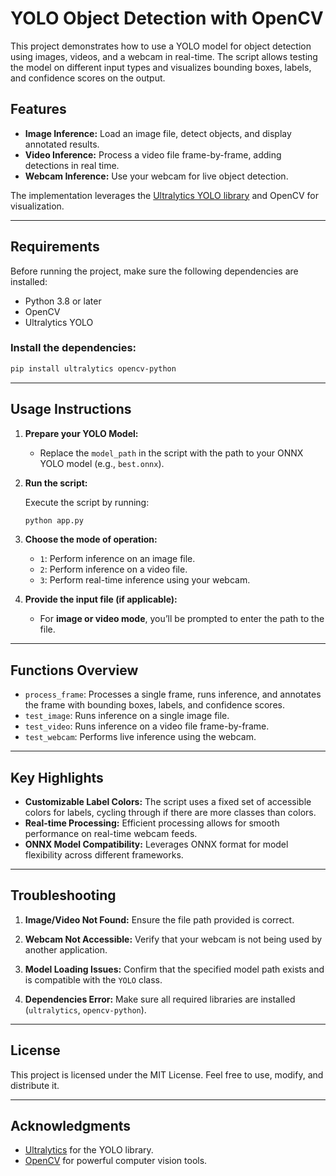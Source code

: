 # YOLO Object Detection with OpenCV

This project demonstrates how to use a YOLO model for object detection using images, videos, and a webcam in real-time. The script allows testing the model on different input types and visualizes bounding boxes, labels, and confidence scores on the output.

## Features

- **Image Inference:** Load an image file, detect objects, and display annotated results.
- **Video Inference:** Process a video file frame-by-frame, adding detections in real time.
- **Webcam Inference:** Use your webcam for live object detection.

The implementation leverages the [Ultralytics YOLO library](https://github.com/ultralytics/ultralytics) and OpenCV for visualization.

---

## Requirements

Before running the project, make sure the following dependencies are installed:

- Python 3.8 or later
- OpenCV
- Ultralytics YOLO

### Install the dependencies:

```bash
pip install ultralytics opencv-python
```

---

## Usage Instructions

1. **Prepare your YOLO Model:**

   - Replace the `model_path` in the script with the path to your ONNX YOLO model (e.g., `best.onnx`).

2. **Run the script:**

   Execute the script by running:

   ```bash
   python app.py
   ```

3. **Choose the mode of operation:**

   - `1`: Perform inference on an image file.
   - `2`: Perform inference on a video file.
   - `3`: Perform real-time inference using your webcam.

4. **Provide the input file (if applicable):**

   - For **image or video mode**, you’ll be prompted to enter the path to the file.

---

## Functions Overview

- `process_frame`: Processes a single frame, runs inference, and annotates the frame with bounding boxes, labels, and confidence scores.
- `test_image`: Runs inference on a single image file.
- `test_video`: Runs inference on a video file frame-by-frame.
- `test_webcam`: Performs live inference using the webcam.

---

## Key Highlights

- **Customizable Label Colors:** The script uses a fixed set of accessible colors for labels, cycling through if there are more classes than colors.
- **Real-time Processing:** Efficient processing allows for smooth performance on real-time webcam feeds.
- **ONNX Model Compatibility:** Leverages ONNX format for model flexibility across different frameworks.

---

## Troubleshooting

1. **Image/Video Not Found:**
   Ensure the file path provided is correct.

2. **Webcam Not Accessible:**
   Verify that your webcam is not being used by another application.

3. **Model Loading Issues:**
   Confirm that the specified model path exists and is compatible with the `YOLO` class.

4. **Dependencies Error:**
   Make sure all required libraries are installed (`ultralytics`, `opencv-python`).

---

## License

This project is licensed under the MIT License. Feel free to use, modify, and distribute it.

---

## Acknowledgments

- [Ultralytics](https://ultralytics.com/) for the YOLO library.
- [OpenCV](https://opencv.org/) for powerful computer vision tools.


